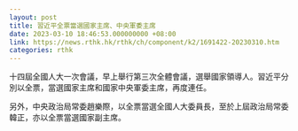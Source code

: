 ```yaml
---
layout: post
title: 習近平全票當選國家主席、中央軍委主席
date: 2023-03-10 18:46:53.000000000 +08:00
link: https://news.rthk.hk/rthk/ch/component/k2/1691422-20230310.htm
categories: rthk
---
```


十四屆全國人大一次會議，早上舉行第三次全體會議，選舉國家領導人。習近平分別以全票，當選國家主席和國家中央軍委主席，再度連任。

另外，中央政治局常委趙樂際，以全票當選全國人大委員長，至於上屆政治局常委韓正，亦以全票當選國家副主席。

